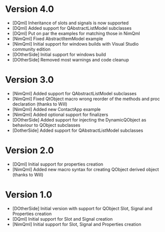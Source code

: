 # Version 4.0
* [DQml] Inheritance of slots and signals is now supported
* [DQml] Added support for QAbstractListModel subclasses
* [DQml] Put on par the examples for matching those in NimQml
* [NimQml] Fixed AbstractItemModel example
* [NimQml] Initial support for windows builds with Visual Studio community edition
* [DOtherSide] Initial support for windows build
* [DOtherSide] Removed most warnings and code cleanup

# Version 3.0
* [NimQml] Added support for QAbstractListModel subclasses 
* [NimQml] Fixed QtObject macro wrong reorder of the methods and proc declaration (thanks to Will)
* [NimQml] Added new ContactApp example 
* [NimQml] Added optional support for finalizers
* [DOtherSide] Added support for injecting the DynamicQObject as behaviour to QObject subclasses
* [DotherSide] Added support for QAbstractListModel subclasses

# Version 2.0
* [DQml] Initial support for properties creation
* [NimQml] Added new macro syntax for creating QObject derived object (thanks to Will)

# Version 1.0
* [DOtherSide] Initial version with support for QObject Slot, Signal and Properties creation
* [DQml] Initial support for Slot and Signal creation
* [NimQml] Initial support for Slot, Signal and Properties creation
